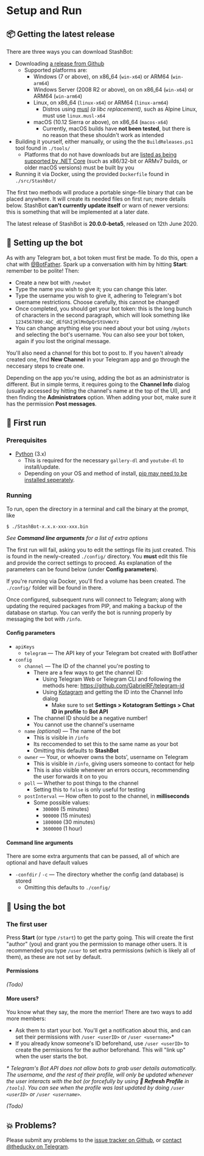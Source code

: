 # Setup and Run

## 📦 Getting the latest release

There are three ways you can download StashBot:

 * Downloading [a release from Github](https://github.com/electricduck/stashbot/releases)
    * Supported platforms are:
        * Windows (7 or above), on x86_64 (`win-x64`) or ARM64 (`win-arm64`)
        * Windows Server (2008 R2 or above), on on x86_64 (`win-x64`) or ARM64 (`win-arm64`)
        * Linux, on x86_64 (`linux-x64`) or ARM64 (`linux-arm64`)
            * Distros using [musl](https://wiki.musl-libc.org/) _(a libc replacement)_, such as Alpine Linux, must use `linux.musl-x64`
        * macOS (10.12 Sierra or above), on x86_64 (`macos-x64`)
          * Currently, macOS builds have **not been tested**, but there is no reason that these shouldn't work as intended
 * Building it yourself, either manually, or using the the `BuildReleases.ps1` tool found in `./tools/`
    * Platforms that do not have downloads but are [listed as being supported by .NET Core](https://docs.microsoft.com/en-us/dotnet/core/rid-catalog) (such as x86/32-bit or ARMv7 builds, or older macOS versions) must be built by you
 * Running it via Docker, using the provided `Dockerfile` found in `./src/StashBot/`

The first two methods will produce a portable singe-file binary that can be placed anywhere. It will create its needed files on first run; more details below. StashBot **can't currently update itself** or warn of newer versions: this is something that will be implemented at a later date.

The latest release of StashBot is **20.0.0-beta5**, released on 12th June 2020.

## 🤖 Setting up the bot

As with any Telegram bot, a bot token must first be made. To do this, open a chat with [@BotFather](https://t.me/botfather). Spark up a conversation with him by hitting **Start**: remember to be polite! Then:

 * Create a new bot with `/newbot`
 * Type the name you wish to give it; you can change this later.
 * Type the username you wish to give it, adhering to Telegram's bot username restrictions. Choose carefully, this cannot be changed!
 * Once completed, you should get your bot token: this is the long bunch of characters in the second paragraph, which will look something like `1234567890:AbC_dEfGhIjKlMnOpQrStUvWxYz`
 * You can change anything else you need about your bot using `/mybots` and selecting the bot's username. You can also see your bot token, again if you lost the original message.

You'll also need a channel for this bot to post to. If you haven't already created one, find **New Channel** in your Telegram app and go through the neccesary steps to create one.

Depending on the app you're using, adding the bot as an administrator is different. But in simple terms, it requires going to the **Channel Info** dialog (usually accessed by hitting the channel's name at the top of the UI), and then finding the **Administrators** option. When adding your bot, make sure it has the permission **Post messages**.

## 🔑 First run

### Prerequisites

 * [Python](https://www.python.org/) (3.x)
   * This is required for the necessary `gallery-dl` and `youtube-dl` to install/update.
   * Depending on your OS and method of install, [pip may need to be installed seperately](https://pip.pypa.io/en/stable/installing/).

### Running

To run, open the directory in a terminal and call the binary at the prompt, like

```
$ ./StashBot-x.x.x-xxx-xxx.bin
```

_See **Command line arguments** for a list of extra options_

The first run will fail, asking you to edit the settings file its just created. This is found in the newly-created `./config/` directory. You **must** edit this file and provide the correct settings to proceed. As explanation of the parameters can be found below (under **Config parameters**).

If you're running via Docker, you'll find a volume has been created. The `./config/` folder will be found in there.

Once configured, subsequent runs will connect to Telegram; along with updating the required packages from PIP, and making a backup of the database on startup. You can verify the bot is running properly by messaging the bot with `/info`.

#### Config parameters

 * `apiKeys`
   * `telegram` — The API key of your Telegram bot created with BotFather
 * `config`
   * `channel` — The ID of the channel you're posting to
     * There are a few ways to get the channel ID:
       * Using Telegram Web or Telegram CLI and following the methods here: https://github.com/GabrielRF/telegram-id
       * Using [Kotagram](https://kotatogram.github.io/) and getting the ID into the Channel Info dialog
         * Make sure to set **Settings > Kotatogram Settings > Chat ID in profile** to **Bot API**
     * The channel ID should be a negative number!
     * You cannot use the channel's username
   * `name` _(optional)_ — The name of the bot
     * This is visible in `/info`
     * Its reccomended to set this to the same name as your bot
     * Omitting this defaults to **StashBot**
   * `owner` — Your, or whoever owns the bots', username on Telegram
     * This is visible in `/info`, giving users someone to contact for help
     * This is also visible whenever an errors occurs, recommending the user forwards it on to you
   * `poll` — Whether to post things to the channel
     * Setting this to `false` is only useful for testing
   * `postInterval` — How often to post to the channel, in **milliseconds**
     * Some possible values:
       * `300000` (5 minutes)
       * `900000` (15 minutes)
       * `1800000` (30 minutes)
       * `3600000` (1 hour)

#### Command line arguments

There are some extra arguments that can be passed, all of which are optional and have default values

 * `-confdir` / `-c` — The directory whether the config (and database) is stored
   * Omitting this defaults to `./config/`

## 🤔 Using the bot

### The first user

Press **Start** (or type `/start`) to get the party going. This will create the first "author" (you) and grant you the permission to manage other users. It is recommended you type `/user` to set extra permissions (which is likely all of them), as these are not set by default.

#### Permissions

_(Todo)_

#### More users?

You know what they say, the more the merrior! There are two ways to add more members:

 * Ask them to start your bot. You'll get a notification about this, and can set their permissions with `/user <userID>` or `/user <username>`*
 * If you already know someone's ID beforehand, use `/user <userID>` to create the permissions for the author beforehand. This will "link up" when the user starts the bot.

_* Telegram's Bot API does not allow bots to grab user details automatically. The username, and the rest of their profile, will only be updated whenever the user interacts with the bot (or forcefully by using **🔄 Refresh Profile** in `/tools`). You can see when the profile was last updated by doing `/user <userID>` or `/user <username>`._

_(Todo)_

## 💥 Problems?

Please submit any problems to the [issue tracker on Github](https://github.com/electricduck/stashbot/issues), or [contact @theducky on Telegram](https://t.me/theducky).